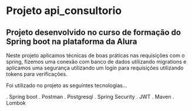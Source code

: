 # Projeto api_consultorio

## Projeto desenvolvido no curso de formação do Spring boot na plataforma da Alura

Neste projeto aplicamos técnicas de boas práticas nas requisições com o spring, fizemos uma conexão com banco de dados utilizando migrations e aplicamos uma segurança utilizando um login para requisições utilizando tokens para verificações.

Foi utilizado no projeto as seguintes tecnologias...

. Spring boot
. Postman
. Postgresql
. Spring Security
. JWT
. Maven
. Lombok
